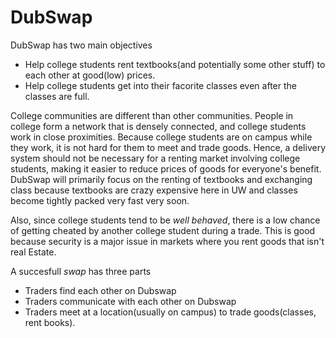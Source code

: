 # DubSwap

DubSwap has two main objectives
* Help college students rent textbooks(and potentially some other stuff) to each other at good(low) prices. 
* Help college students get into their facorite classes even after the classes are full. 

College communities are different than other communities. People in college form a network that is densely connected, and college
students work in close proximities. Because college students are on campus while they work, it is not hard for them to meet and trade goods.
Hence, a delivery system should not be necessary for a renting market involving college students, making it easier
to reduce prices of goods for everyone's benefit.
DubSwap will primarily focus on the renting of textbooks and exchanging class because textbooks are crazy expensive here in
UW and classes become tightly packed very fast very soon.


Also, since college students tend to be *well behaved*, there is a low chance of getting cheated by another college student during a trade.
This is good because security is a major issue in markets where you rent goods that isn't real Estate.   

A succesfull *swap* has three parts 
* Traders find each other on Dubswap 
* Traders communicate with each other on Dubswap
* Traders meet at a location(usually on campus) to trade goods(classes, rent books).



